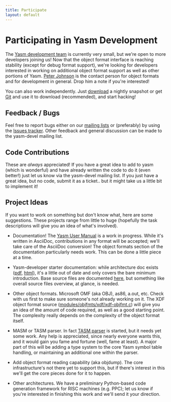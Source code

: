 ```yaml
---
title: Participate
layout: default
---
```


Participating in Yasm Development
=================================

The [Yasm development team]({{site.wiki}}/YasmTeam) is currently very small, but we're open to more developers joining us!  Now that the object format interface is reaching stability (except for debug format support), we're looking for developers interested in working on additional object format support as well as other portions of Yasm.  [Peter Johnson]({{site.wiki}}/PeterJohnson) is the contact person for object formats and for development in general.  Drop him a note if you're interested!

You can also work independently.  Just [download](/Download.html) a nightly snapshot or get [Git](http://git-scm.com) and use it to download (recommended), and start hacking!

Feedback / Bugs
---------------

Feel free to report bugs either on our [mailing lists](/MailingList.html) or (preferably) by using the [Issues tracker](http://github.com/yasm/yasm/issues).  Other feedback and general discussion can be made to the yasm-devel mailing list.

Code Contributions
------------------

These are *always* appreciated!  If you have a great idea to add to yasm (which is wonderful) and have already written the code to do it (even better!) just let us know via the yasm-devel mailing list.  If you just have a great idea, but no code, submit it as a ticket.. but it might take us a little bit to implement it!

Project Ideas
-------------

If you want to work on something but don't know what, here are some suggestions.  These projects range from little to huge (hopefully the task descriptions will give you an idea of what's involved).

 * Documentation!  The [Yasm User Manual](/Guide.html) is a work in progress.  While it's written in AsciiDoc, contributions in any format will be accepted; we'll take care of the AsciiDoc conversion!  The object formats section of the documentation particularly needs work.  This can be done a little piece at a time.

 * Yasm-developer starter documentation: while architecture doc exists ([pdf]({{site.reference}}/design/design.pdf), [html]({{site.reference}}/design/html/)), it's a little out of date and only covers the bare minimum introduction. Base source files are documented [here]({{site.reference}}/libyasm-doc/html/files.html), but something like overall source files overview, at glance, is needed.

 * Other object formats.  Microsoft OMF (aka OBJ), as86, a.out, etc.  Check with us first to make sure someone's not already working on it.  The XDF object format source ([modules/objfmts/xdf/xdf-objfmt.c]({{site.git}}/modules/objfmts/xdf/xdf-objfmt.c)) will give you an idea of the amount of code required, as well as a good starting point.  The complexity really depends on the complexity of the object format itself.

 * MASM or TASM parser.  In fact [TASM parser]({{site.wiki}}/TasmSyntax) is started, but it needs yet some work. Any help is appreciated, since nearly everyone wants this, and it would gain you fame and fortune (well, fame at least).  A major part of this will be adding a type system to the core Yasm symbol table handling, or maintaining an additional one within the parser.

 * Add object format reading capability (aka objdump).  The core infrastructure's not there yet to support this, but if there's interest in this we'll get the core pieces done for it to happen.

 * Other architectures.  We have a preliminary Python-based code generation framework for RISC machines (e.g. PPC); let us know if you're interested in finishing this work and we'll send it your direction.

